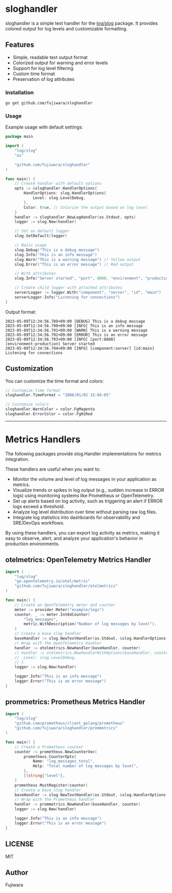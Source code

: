 # sloghandler

sloghandler is a simple text handler for the [log/slog](https://pkg.go.dev/log/slog) package.
It provides colored output for log levels and customizable formatting.

## Features

- Simple, readable text output format
- Colorized output for warning and error levels
- Support for log level filtering
- Custom time format
- Preservation of log attributes

### Installation

```
go get github.com/fujiwara/sloghandler
```

### Usage

Example usage with default settings:

```go
package main

import (
	"log/slog"
	"os"

	"github.com/fujiwara/sloghandler"
)

func main() {
	// Create handler with default options
	opts := &sloghandler.HandlerOptions{
		HandlerOptions: slog.HandlerOptions{
			Level: slog.LevelDebug,
		},
		Color: true, // Colorize the output based on log level
	}
	handler := sloghandler.NewLogHandler(os.Stdout, opts)
	logger := slog.New(handler)

	// Set as default logger
	slog.SetDefault(logger)

	// Basic usage
	slog.Debug("This is a debug message")
	slog.Info("This is an info message")
	slog.Warn("This is a warning message") // Yellow output
	slog.Error("This is an error message") // Red output

	// With attributes
	slog.Info("Server started", "port", 8080, "environment", "production")

	// Create child logger with attached attributes
	serverLogger := logger.With("component", "server", "id", "main")
	serverLogger.Info("Listening for connections")
}
```

Output format:

```
2023-05-09T12:34:56.789+09:00 [DEBUG] This is a debug message
2023-05-09T12:34:56.790+09:00 [INFO] This is an info message
2023-05-09T12:34:56.791+09:00 [WARN] This is a warning message
2023-05-09T12:34:56.792+09:00 [ERROR] This is an error message
2023-05-09T12:34:56.793+09:00 [INFO] [port:8080] [environment:production] Server started
2023-05-09T12:34:56.794+09:00 [INFO] [component:server] [id:main] Listening for connections
```

## Customization

You can customize the time format and colors:

```go
// Customize time format
sloghandler.TimeFormat = "2006/01/02 15:04:05"

// Customize colors
sloghandler.WarnColor = color.FgMagenta
sloghandler.ErrorColor = color.FgHiRed
```

---

# Metrics Handlers

The following packages provide slog.Handler implementations for metrics integration.

These handlers are useful when you want to:

- Monitor the volume and level of log messages in your application as metrics.
- Visualize trends or spikes in log output (e.g., sudden increase in ERROR logs) using monitoring systems like Prometheus or OpenTelemetry.
- Set up alerts based on log activity, such as triggering an alert if ERROR logs exceed a threshold.
- Analyze log level distribution over time without parsing raw log files.
- Integrate log statistics into dashboards for observability and SRE/DevOps workflows.

By using these handlers, you can export log activity as metrics, making it easy to observe, alert, and analyze your application's behavior in production environments.

## otelmetrics: OpenTelemetry Metrics Handler

```go
import (
	"log/slog"
	"go.opentelemetry.io/otel/metric"
	"github.com/fujiwara/sloghandler/otelmetrics"
)

func main() {
	// Create an OpenTelemetry meter and counter
	meter := provider.Meter("example/logs")
	counter, _ := meter.Int64Counter(
		"log_messages",
		metric.WithDescription("Number of log messages by level"),
	)
	// Create a base slog handler
	baseHandler := slog.NewTextHandler(os.Stdout, &slog.HandlerOptions{Level: slog.LevelDebug})
	// Wrap with the OpenTelemetry handler
	handler := otelmetrics.NewHandler(baseHandler, counter)
	// handler := otelmetrics.NewHandlerWithOptions(baseHandler, counter, &otelmetrics.HandlerOptions{
	// 	Level: slog.LevelDebug,
	// }
	logger := slog.New(handler)

	logger.Info("This is an info message")
	logger.Error("This is an error message")
}
```

## prommetrics: Prometheus Metrics Handler

```go
import (
	"log/slog"
	"github.com/prometheus/client_golang/prometheus"
	"github.com/fujiwara/sloghandler/prommetrics"
)

func main() {
	// Create a Prometheus counter
	counter := prometheus.NewCounterVec(
		prometheus.CounterOpts{
			Name: "log_messages_total",
			Help: "Total number of log messages by level",
		},
		[]string{"level"},
	)
	prometheus.MustRegister(counter)
	// Create a base slog handler
	baseHandler := slog.NewTextHandler(os.Stdout, &slog.HandlerOptions{Level: slog.LevelDebug})
	// Wrap with the Prometheus handler
	handler := prommetrics.NewHandler(baseHandler, counter)
	logger := slog.New(handler)

	logger.Info("This is an info message")
	logger.Error("This is an error message")
}
```

## LICENSE

MIT

## Author

Fujiwara

